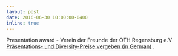 ```yaml
---
layout: post
date: 2016-06-30 10:00:00-0400
inline: true
---
```


Presentation award - Verein der Freunde der OTH Regensburg e.V <a href='https://www.oth-regensburg.de/de/weiterbildung/nachrichten/einzelansicht/news/praesentations-und-diversity-preise-vergeben.html'> Präsentations- und Diversity-Preise vergeben (in German)</a> .
